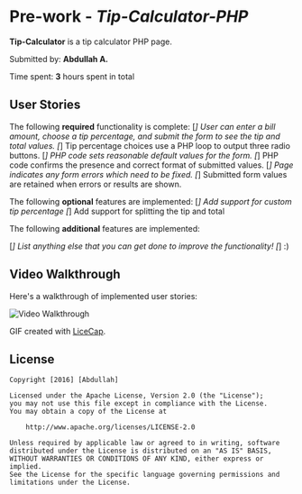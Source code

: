 # Pre-work - *Tip-Calculator-PHP*

**Tip-Calculator** is a tip calculator PHP page.

Submitted by: **Abdullah A.**

Time spent: **3** hours spent in total

## User Stories

The following **required** functionality is complete:
[*] User can enter a bill amount, choose a tip percentage, and submit the form to see the tip and total values.
[*] Tip percentage choices use a PHP loop to output three radio buttons.
[*] PHP code sets reasonable default values for the form.
[*] PHP code confirms the presence and correct format of submitted values.
[*] Page indicates any form errors which need to be fixed.
[*] Submitted form values are retained when errors or results are shown.

The following **optional** features are implemented:
[*] Add support for custom tip percentage
[*] Add support for splitting the tip and total

The following **additional** features are implemented:

[*] List anything else that you can get done to improve the functionality!
[*] :)

## Video Walkthrough

Here's a walkthrough of implemented user stories:

<img src='http://i.imgur.com/link/to/your/gif/file.gif' title='Video Walkthrough' width='' alt='Video Walkthrough' />

GIF created with [LiceCap](http://www.cockos.com/licecap/).



## License

    Copyright [2016] [Abdullah]

    Licensed under the Apache License, Version 2.0 (the "License");
    you may not use this file except in compliance with the License.
    You may obtain a copy of the License at

        http://www.apache.org/licenses/LICENSE-2.0

    Unless required by applicable law or agreed to in writing, software
    distributed under the License is distributed on an "AS IS" BASIS,
    WITHOUT WARRANTIES OR CONDITIONS OF ANY KIND, either express or implied.
    See the License for the specific language governing permissions and
    limitations under the License.
